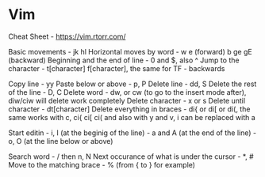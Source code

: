 # Vim

Cheat Sheet - https://vim.rtorr.com/

Basic movements - jk hl
Horizontal moves by word - w e (forward) b ge gE (backward)
Beginning and the end of line - 0 and $, also ^
Jump to the character - t[character] f[character], the same for TF - backwards

Copy line - yy
Paste below or above - p, P
Delete line - dd, S
Delete the rest of the line - D, C 
Delete word - dw, or cw (to go to the insert mode after), diw/ciw will delete work completely
Delete character - x or s
Delete until character - dt[character]
Delete everything in braces - di{ or di[ or di(, the same works with c, ci{ ci[ ci( and also with y and v, i can be replaced with a

Start editin - i, I (at the beginig of the line)
             - a and A (at the end of the line)
             - o, O (at the line below or above)

Search word - / then n, N
Next occurance of what is under the cursor - *, # 
Move to the matching brace - % (from { to } for example)

